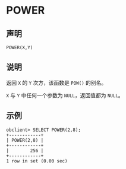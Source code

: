 POWER
==========================



声明
-----------------------

```unknow
POWER(X,Y)
```



说明
-----------------------

返回 `X` 的 `Y` 次方，该函数是 `POW()` 的别名。

`X` 与 `Y` 中任何一个参数为 `NULL`，返回值都为 `NULL`。

示例
-----------------------

```unknow
obclient> SELECT POWER(2,8);
+------------+
| POWER(2,8) |
+------------+
|        256 |
+------------+
1 row in set (0.00 sec)
```

